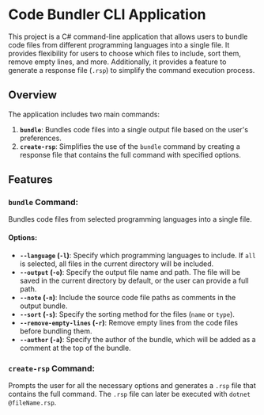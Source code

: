 # Code Bundler CLI Application

This project is a C# command-line application that allows users to bundle code files from different programming languages into a single file. It provides flexibility for users to choose which files to include, sort them, remove empty lines, and more. Additionally, it provides a feature to generate a response file (`.rsp`) to simplify the command execution process.

## Overview

The application includes two main commands:

1. **`bundle`**: Bundles code files into a single output file based on the user's preferences.
2. **`create-rsp`**: Simplifies the use of the `bundle` command by creating a response file that contains the full command with specified options.

## Features

### `bundle` Command:

Bundles code files from selected programming languages into a single file.

#### Options:
- **`--language` (`-l`)**: Specify which programming languages to include. If `all` is selected, all files in the current directory will be included.
- **`--output` (`-o`)**: Specify the output file name and path. The file will be saved in the current directory by default, or the user can provide a full path.
- **`--note` (`-n`)**: Include the source code file paths as comments in the output bundle.
- **`--sort` (`-s`)**: Specify the sorting method for the files (`name` or `type`).
- **`--remove-empty-lines` (`-r`)**: Remove empty lines from the code files before bundling them.
- **`--author` (`-a`)**: Specify the author of the bundle, which will be added as a comment at the top of the bundle.

### `create-rsp` Command:

Prompts the user for all the necessary options and generates a `.rsp` file that contains the full command. The `.rsp` file can later be executed with `dotnet @fileName.rsp`.

